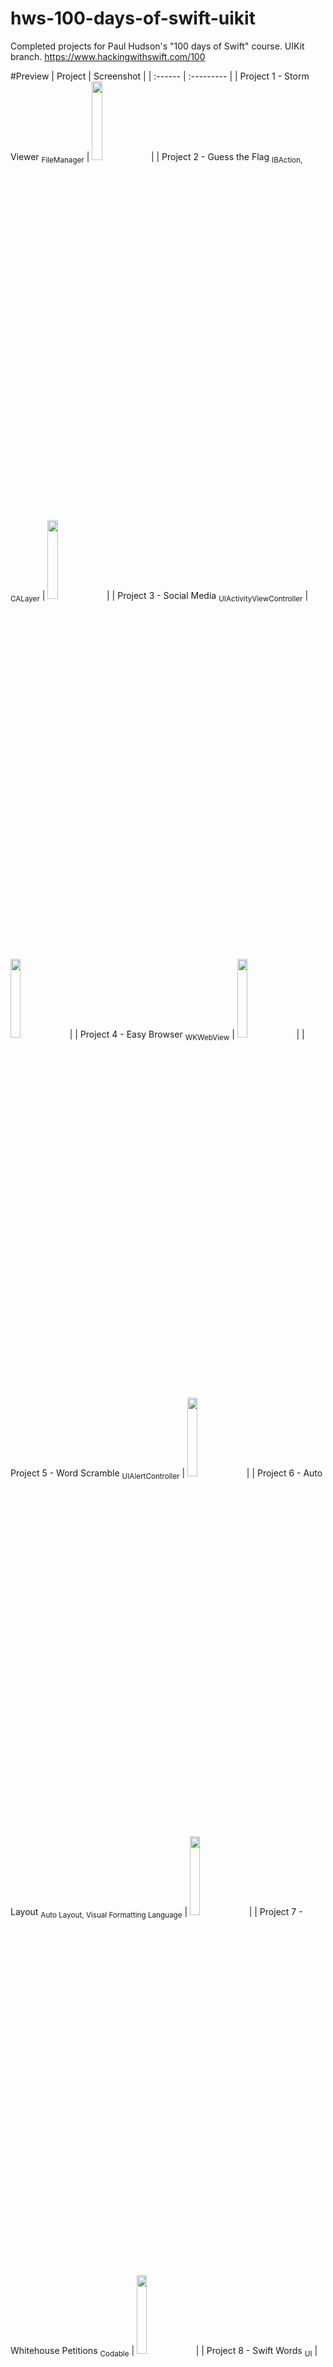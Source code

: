 # hws-100-days-of-swift-uikit
Completed projects for Paul Hudson's "100 days of Swift" course. UIKit branch. https://www.hackingwithswift.com/100

#Preview
| Project | Screenshot |
| :------ | :--------- |
| Project 1 - Storm Viewer <sub>FileManager</sub> | <img src="https://raw.githubusercontent.com/haozujz/hws-100-days-of-swift-uikit/master/preview/p1.png" width="18%"/> |
| Project 2 - Guess the Flag <sub>IBAction, CALayer</sub> | <img src="https://raw.githubusercontent.com/haozujz/hws-100-days-of-swift-uikit/master/preview/p2.png" width="18%"/> |
| Project 3 - Social Media <sub>UIActivityViewController</sub> | <img src="https://raw.githubusercontent.com/haozujz/hws-100-days-of-swift-uikit/master/preview/p3.png" width="18%"/> |
| Project 4 - Easy Browser <sub>WKWebView</sub> | <img src="https://raw.githubusercontent.com/haozujz/hws-100-days-of-swift-uikit/master/preview/p4.png" width="18%"/> |
| Project 5 - Word Scramble <sub>UIAlertController</sub> | <img src="https://raw.githubusercontent.com/haozujz/hws-100-days-of-swift-uikit/master/preview/p5.png" width="18%"/> |
| Project 6 - Auto Layout <sub>Auto Layout, Visual Formatting Language</sub> | <img src="https://raw.githubusercontent.com/haozujz/hws-100-days-of-swift-uikit/master/preview/p6.png" width="18%"/> |
| Project 7 - Whitehouse Petitions <sub>Codable</sub> | <img src="https://raw.githubusercontent.com/haozujz/hws-100-days-of-swift-uikit/master/preview/p7.png" width="18%"/> |
| Project 8 - Swift Words <sub>UI</sub> | <img src="https://raw.githubusercontent.com/haozujz/hws-100-days-of-swift-uikit/master/preview/p8.png" width="48%"/> |
| Project 9 - Grand Central Dispatch <sub>Grand Central Dispatch, PerformSelector</sub> | <img src="https://raw.githubusercontent.com/haozujz/hws-100-days-of-swift-uikit/master/preview/p9.png" width="18%"/> |
| Project 10 - Names to Faces <sub>UIImagePickerController, NSObject</sub> | <img src="https://raw.githubusercontent.com/haozujz/hws-100-days-of-swift-uikit/master/preview/p10.png" width="18%"/> |
| Project 11 - Pachinko <sub>SpriteKit, Physics engine, SKAction, SKMEmitterNode</sub> | <img src="https://raw.githubusercontent.com/haozujz/hws-100-days-of-swift-uikit/master/preview/p11.png" width="48%"/> |
| Project 12 - User Defaults <sub>UserDefaults, NSCoding, Codable</sub> | <img src="https://raw.githubusercontent.com/haozujz/hws-100-days-of-swift-uikit/master/preview/p12.png" width="18%"/> |
| Project 13 - Instafilter <sub>CIContext, CIFilter, Persistant data</sub> | <img src="https://raw.githubusercontent.com/haozujz/hws-100-days-of-swift-uikit/master/preview/p13.png" width="18%"/> |
| Project 14 - Whack-a-Penguin <sub>SKCropNode, SKTexture, SKAction</sub> | <img src="https://raw.githubusercontent.com/haozujz/hws-100-days-of-swift-uikit/master/preview/p14.png" width="48%"/> |
| Project 15 - Animation <sub>Animation, CGAffineTransform</sub> | <img src="https://raw.githubusercontent.com/haozujz/hws-100-days-of-swift-uikit/master/preview/p15.png" width="18%"/> |
| Project 16 - Capital Cities <sub>MapKit, MKAnnotation</sub> | <img src="https://raw.githubusercontent.com/haozujz/hws-100-days-of-swift-uikit/master/preview/p16.png" width="18%"/> |
| Project 17 - Space Race <sub>Collision, Timer, Damping</sub> | <img src="https://raw.githubusercontent.com/haozujz/hws-100-days-of-swift-uikit/master/preview/p17.png" width="48%"/> |
| Project 18 - Debugging <sub>Debugging techniques</sub> | No screenshot |
| Project 19 - Javascript Injection <sub>Safari Extensions, NSExtensionItem, NotificationCenter</sub> | <img src="https://raw.githubusercontent.com/haozujz/hws-100-days-of-swift-uikit/master/preview/p19.png" width="18%"/> |
| Project 20 - Fireworks Night<sub>UIKit Dynamics, UIBezierPath</sub> | <img src="https://raw.githubusercontent.com/haozujz/hws-100-days-of-swift-uikit/master/preview/p20.png" width="48%"/> |
| Project 21 - Local Notifications <sub>Notifications, UNUserNotificationCenter, UNNotifcationRequest</sub> | <img src="https://raw.githubusercontent.com/haozujz/hws-100-days-of-swift-uikit/master/preview/p21.png" width="18%"/> |
| Project 22 - Detect-a-Beacon <sub>iBeacon, Core Location</sub> | <img src="https://raw.githubusercontent.com/haozujz/hws-100-days-of-swift-uikit/master/preview/p22.png" width="18%"/> |
| Project 23 - Swifty Ninja <sub>AVAudioPayer, CGPath, UIBezierPath</sub> | <img src="https://raw.githubusercontent.com/haozujz/hws-100-days-of-swift-uikit/master/preview/p23.png" width="48%"/> |
| Project 24 - Swift Strings <sub>NSAttributedString</sub> | No screenshot |
| Project 25 - Selfie Share <sub>Multipeer connectivity, MCSession, MCBrowserViewController</sub> | <img src="https://raw.githubusercontent.com/haozujz/hws-100-days-of-swift-uikit/master/preview/p25.png" width="18%"/> |
| Project 26 - Marble Maze <sub>Accelerometer, CMMotionManager, Bitmasks</sub> | <img src="https://raw.githubusercontent.com/haozujz/hws-100-days-of-swift-uikit/master/preview/p26.png" width="48%"/> |
| Project 27 - Core Graphics <sub>Core Graphics, UIGraphicsImageRenderer, Transforms</sub> | <img src="https://raw.githubusercontent.com/haozujz/hws-100-days-of-swift-uikit/master/preview/p27.png" width="48%"/> |
| Project 28 - Secret Swift <sub>Biometrics authentication, Touch ID, Face ID, iOS Keychain</sub> | <img src="https://raw.githubusercontent.com/haozujz/hws-100-days-of-swift-uikit/master/preview/p28.png" width="18%"/> |
| Project 29 - Exploding Monkeys <sub>SpriteKit+UIKit, Texture atlas</sub> | <img src="https://raw.githubusercontent.com/haozujz/hws-100-days-of-swift-uikit/master/preview/p29.png" width="48%"/> |
| Project 30 - Instruments <sub>Debugging, Performance, Instruments, Time Profiler, Allocations</sub> | <img src="https://raw.githubusercontent.com/haozujz/hws-100-days-of-swift-uikit/master/preview/p30.png" width="18%"/> |
